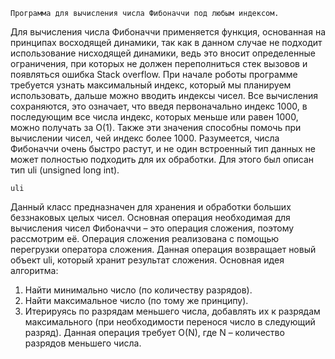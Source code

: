 	Программа для вычисления числа Фибоначчи под любым индексом.
Для вычисления числа Фибоначчи применяется функция, основанная на принципах восходящей динамики, так как в данном случае не подходит использование нисходящей динамики, ведь это вносит определенные ограничения, при которых не должен переполниться стек вызовов и появляться ошибка Stack overflow. При начале роботы программе требуется узнать максимальный индекс, который мы планируем использовать, дальше можно вводить индексы чисел. Все вычисления сохраняются, это означает, что введя первоначально индекс 1000, в последующим все числа индекс, которых меньше или равен 1000, можно получать за O(1). Также эти значения способны помочь при вычислении чисел, чей индекс более 1000. 
Разумеется, числа Фибоначчи очень быстро растут, и не один встроенный тип данных не может полностью подходить для их обработки. Для этого был описан тип uli (unsigned long int).

	uli
Данный класс предназначен для хранения и обработки больших беззнаковых целых чисел. Основная операция необходимая для вычисления чисел Фибоначчи – это операция сложения, поэтому рассмотрим её. Операция сложения реализована с помощью перегрузки оператора сложения. Данная операция возвращает новый объект uli, который хранит результат сложения. Основная идея алгоритма:
1.	Найти минимально число (по количеству разрядов).
2.	Найти максимальное число (по тому же принципу).
3.	Итерируясь по разрядам меньшего числа, добавлять их к разрядам максимального (при необходимости перенося число в следующий разряд).
Данная операция требует O(N), где N – количество разрядов меньшего числа.
